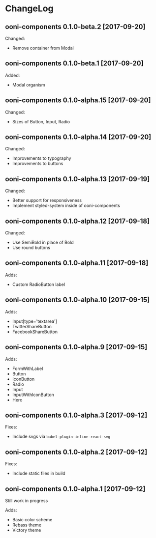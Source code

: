 # ChangeLog

## ooni-components 0.1.0-beta.2 [2017-09-20]

Changed:
* Remove container from Modal

## ooni-components 0.1.0-beta.1 [2017-09-20]

Added:
* Modal organism

## ooni-components 0.1.0-alpha.15 [2017-09-20]

Changed:
* Sizes of Button, Input, Radio

## ooni-components 0.1.0-alpha.14 [2017-09-20]

Changed:
* Improvements to typography
* Improvements to buttons

## ooni-components 0.1.0-alpha.13 [2017-09-19]

Changed:
* Better support for responsiveness
* Implement styled-system inside of ooni-components

## ooni-components 0.1.0-alpha.12 [2017-09-18]

Changed:

* Use SemiBold in place of Bold
* Use round buttons


## ooni-components 0.1.0-alpha.11 [2017-09-18]

Adds:

* Custom RadioButton label

## ooni-components 0.1.0-alpha.10 [2017-09-15]

Adds:

* Input[type='textarea']
* TwitterShareButton
* FacebookShareButton

## ooni-components 0.1.0-alpha.9 [2017-09-15]

Adds:

* FormWithLabel
* Button
* IconButton
* Radio
* Input
* InputWithIconButton
* Hero

## ooni-components 0.1.0-alpha.3 [2017-09-12]

Fixes:

* Include svgs via `babel-plugin-inline-react-svg`

## ooni-components 0.1.0-alpha.2 [2017-09-12]

Fixes:

* Include static files in build

## ooni-components 0.1.0-alpha.1 [2017-09-12]

Still work in progress

Adds:

* Basic color scheme
* Rebass theme
* Victory theme
